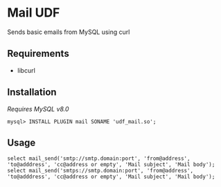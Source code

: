 # Mail UDF

Sends basic emails from MySQL using curl

## Requirements
- libcurl


## Installation
_Requires MySQL v8.0_
```
mysql> INSTALL PLUGIN mail SONAME 'udf_mail.so';
```

## Usage
```
select mail_send('smtp://smtp.domain:port', 'from@address', 'to@adddress', 'cc@address or empty', 'Mail subject', 'Mail body');
select mail_send('smtps://smtp.domain:port', 'from@address', 'to@adddress', 'cc@address or empty', 'Mail subject', 'Mail body');
```
